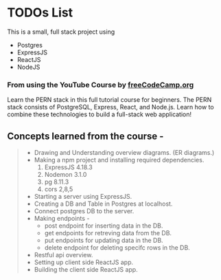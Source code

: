 # TODOs List  
This is a small, full stack project using  
- Postgres
- ExpressJS
- ReactJS
- NodeJS

### From using the YouTube Course by [freeCodeCamp.org](https://youtu.be/ldYcgPKEZC8?si=c5aFCJF8BbPkQkz7)  
Learn the PERN stack in this full tutorial course for beginners. The PERN stack consists of PostgreSQL, Express, React, and Node.js. Learn how to combine these technologies to build a full-stack web application!

## Concepts learned from the course -
> - Drawing and Understanding overview diagrams. (ER diagrams.)
> - Making a npm project and installing required dependencies.
>   1. ExpressJS 4.18.3
>   1. Nodemon 3.1.0
>   1. pg 8.11.3
>   1. cors 2,8,5
> - Starting a server using ExpressJS.
> - Creating a DB and Table in Postgres at localhost.
> - Connect postgres DB to the server.
> - Making endpoints -
>    - post endpoint for inserting data in the DB.
>    - get endpoints for retreving data from the DB.
>    - put endpoints for updating data in the DB.
>    - delete endpoint for deleting specifc rows in the DB.
> - Restful api overview.
> - Setting up client side ReactJS app.
> - Building the client side ReactJS app.